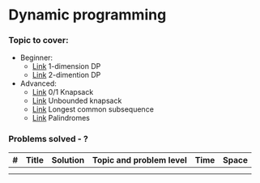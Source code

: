 # Dynamic programming

### Topic to cover:
- Beginner:
    - [Link](https://neetcode.io/courses/dsa-for-beginners/32) 1-dimension DP
    - [Link](https://neetcode.io/courses/dsa-for-beginners/33) 2-dimention DP
- Advanced:
    - [Link](https://neetcode.io/courses/advanced-algorithms/18) 0/1 Knapsack
    - [Link](https://neetcode.io/courses/advanced-algorithms/19) Unbounded knapsack
    - [Link](https://neetcode.io/courses/advanced-algorithms/20) Longest common subsequence
    - [Link](https://neetcode.io/courses/advanced-algorithms/21) Palindromes


### Problems solved - ?
| # | Title | Solution | Topic and problem level | Time | Space |
|---| ----- | -------- | ----------------------- | ---- | ----- |
|  |  |  |  |  |  |
|  |  |  |  |  |  |
